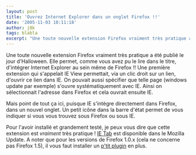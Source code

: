 ```yaml
---
layout: post
title: 'Ouvrez Internet Explorer dans un onglet Firefox !!'
date: '2005-11-03 10:11:18'
author: j0k
tags: blabla
excerpt: "Une toute nouvelle extension Firefox vraiment très pratique a été publié le jour d'Halloween. Elle permet, comme vous avez pu le lire dans le titre, d'intégrer Internet Explorer au sein même de Firefox !!     \nUne première extension qui s'appelait IE View permettait, via un clic droit sur un lien, d'ouvrir ce lien dans IE. On pouvait aussi spécifier que telle      …"
---
```


Une toute nouvelle extension Firefox vraiment très pratique a été publié le jour d'Halloween. Elle permet, comme vous avez pu le lire dans le titre, d'intégrer Internet Explorer au sein même de Firefox !!
Une première extension qui s'appelait IE View permettait, via un clic droit sur un lien, d'ouvrir ce lien dans IE. On pouvait aussi spécifier que telle page (windows update par exemple) s'ouvre systématiquement avec IE. Ainsi on sélectionnait l'adresse dans Firefox et cela ouvrait ensuite IE.

Mais point de tout ça ici, puisque IE s'intègre directement dans Firefox, dans un nouvel onglet. Un petit icône dans la barre d'état permet de vous indiquer si vous vous trouvez sous Firefox ou sous IE.

Pour l'avoir installé et grandement testé, je peux vous dire que cette extension est _vraiment_ très pratique ! [IE Tab](https://addons.mozilla.org/extensions/moreinfo.php?id=1419&amp;vid=7511) est disponible dans le Mozilla Update. A noter que pour les versions de Firefox 1.0.x (cela ne concerne pas Firefox 1.5), il vous faut installer un [p'tit plugin](http://downloads.mozdev.org/ietab/ietab_plugin-1.0.3.xpi) en plus.
